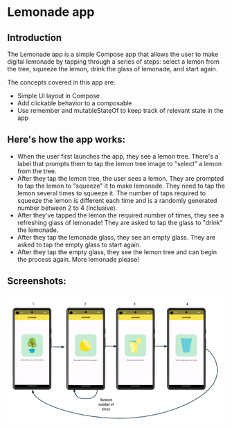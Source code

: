 Lemonade app
==================================

Introduction
------------

The Lemonade app is a simple Compose app that allows the user to make digital lemonade by tapping
through a series of steps: select a lemon from the tree, squeeze the lemon, drink the glass of
lemonade, and start again.

The concepts covered in this app are:
- Simple UI layout in Compose
- Add clickable behavior to a composable
- Use remember and mutableStateOf to keep track of relevant state in the app

Here's how the app works:
------------------------

- When the user first launches the app, they see a lemon tree. There's a label that prompts them to 
tap the lemon tree image to "select" a lemon from the tree.
- After they tap the lemon tree, the user sees a lemon. They are prompted to tap the lemon to 
"squeeze" it to make lemonade. They need to tap the lemon several times to squeeze it. The 
number of taps required to squeeze the lemon is different each time and is a randomly generated
number between 2 to 4 (inclusive).
- After they've tapped the lemon the required number of times, they see a refreshing glass of 
lemonade! They are asked to tap the glass to "drink" the lemonade.
- After they tap the lemonade glass, they see an empty glass. They are asked to tap the 
empty glass to start again.
- After they tap the empty glass, they see the lemon tree and can begin the process again. 
More lemonade please!

Screenshots:
-----------
![Application Flow Overview](overview.png)